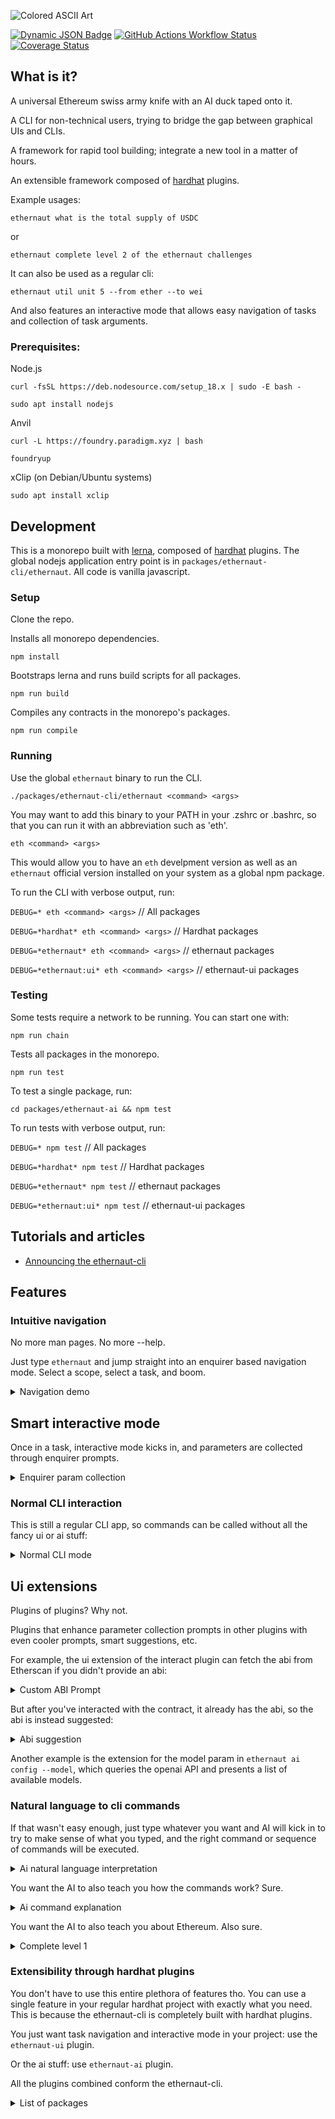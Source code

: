 ![Colored ASCII Art](demos/banner.png)

[![Dynamic JSON Badge](https://img.shields.io/npm/v/ethernaut-cli.svg)](https://www.npmjs.com/package/ethernaut-cli)
[![GitHub Actions Workflow Status](https://img.shields.io/github/actions/workflow/status/theethernaut/ethernaut-cli/ci.yml)](https://github.com/theethernaut/ethernaut-cli/actions/workflows/ci.yml)
[![Coverage Status](https://coveralls.io/repos/github/theethernaut/ethernaut-cli/badge.svg)](https://coveralls.io/github/theethernaut/ethernaut-cli)

## What is it?

A universal Ethereum swiss army knife with an AI duck taped onto it.

A CLI for non-technical users, trying to bridge the gap between graphical UIs and CLIs.

A framework for rapid tool building; integrate a new tool in a matter of hours.

An extensible framework composed of [hardhat](https://github.com/NomicFoundation/hardhat) plugins.

Example usages:

`ethernaut what is the total supply of USDC`

or

`ethernaut complete level 2 of the ethernaut challenges`

It can also be used as a regular cli:

`ethernaut util unit 5 --from ether --to wei`

And also features an interactive mode that allows easy navigation of tasks and collection of task arguments.

### Prerequisites:

Node.js

`curl -fsSL https://deb.nodesource.com/setup_18.x | sudo -E bash -`

`sudo apt install nodejs`

Anvil

`curl -L https://foundry.paradigm.xyz | bash`

`foundryup`

xClip (on Debian/Ubuntu systems)

`sudo apt install xclip`

## Development

This is a monorepo built with [lerna](https://lerna.js.org/), composed of [hardhat](https://github.com/NomicFoundation/hardhat) plugins. The global nodejs application entry point is in `packages/ethernaut-cli/ethernaut`. All code is vanilla javascript.

### Setup

Clone the repo.

Installs all monorepo dependencies.

`npm install`

Bootstraps lerna and runs build scripts for all packages.

`npm run build`

Compiles any contracts in the monorepo's packages.

`npm run compile`

### Running

Use the global `ethernaut` binary to run the CLI.

`./packages/ethernaut-cli/ethernaut <command> <args>`

You may want to add this binary to your PATH in your .zshrc or .bashrc, so that you can run it with an abbreviation such as 'eth'.

`eth <command> <args>`

This would allow you to have an `eth` develpment version as well as an `ethernaut` official version installed on your system as a global npm package.

To run the CLI with verbose output, run:

`DEBUG=* eth <command> <args>` // All packages

`DEBUG=*hardhat* eth <command> <args>` // Hardhat packages

`DEBUG=*ethernaut* eth <command> <args>` // ethernaut packages

`DEBUG=*ethernaut:ui* eth <command> <args>` // ethernaut-ui packages

### Testing

Some tests require a network to be running. You can start one with:

`npm run chain`

Tests all packages in the monorepo.

`npm run test`

To test a single package, run:

`cd packages/ethernaut-ai && npm test`

To run tests with verbose output, run:

`DEBUG=* npm test` // All packages

`DEBUG=*hardhat* npm test` // Hardhat packages

`DEBUG=*ethernaut* npm test` // ethernaut packages

`DEBUG=*ethernaut:ui* npm test` // ethernaut-ui packages

## Tutorials and articles

- [Announcing the ethernaut-cli](https://mirror.xyz/theethernaut.eth/0HP3L4mWzb4isXYERfsncBQgzT1T99uQTH8tvJvICmE)

## Features

### Intuitive navigation

No more man pages. No more --help.

Just type `ethernaut` and jump straight into an enquirer based navigation mode. Select a scope, select a task, and boom.

<details>
  <summary>Navigation demo</summary>
  <img src="demos/nav.gif" alt="Enquirer navigation">
</details>

## Smart interactive mode

Once in a task, interactive mode kicks in, and parameters are collected through enquirer prompts.

<details>
  <summary>Enquirer param collection</summary>
  <img src="demos/interactive.gif" alt="Enquirer param collection">
</details>

### Normal CLI interaction

This is still a regular CLI app, so commands can be called without all the fancy ui or ai stuff:

<details>
  <summary>Normal CLI mode</summary>
  <img src="demos/normal.gif" alt="Normal CLI mode">
</details>

## Ui extensions

Plugins of plugins? Why not.

Plugins that enhance parameter collection prompts in other plugins with even cooler prompts, smart suggestions, etc.

For example, the ui extension of the interact plugin can fetch the abi from Etherscan if you didn't provide an abi:

<details>
  <summary>Custom ABI Prompt</summary>
  <img src="demos/custom.gif" alt="Etherscan custom ABI prompt">
</details>

But after you've interacted with the contract, it already has the abi, so the abi is instead suggested:

<details>
  <summary>Abi suggestion</summary>
  <img src="demos/custom1.gif" alt="Abi suggestion">
</details>

Another example is the extension for the model param in `ethernaut ai config --model`, which queries the openai API and presents a list of available models.

### Natural language to cli commands

If that wasn't easy enough, just type whatever you want and AI will kick in to try to make sense of what you typed, and the right command or sequence of commands will be executed.

<details>
  <summary>Ai natural language interpretation</summary>
  <img src="demos/interpret.gif" alt="Ai natural language interpretation">
</details>

You want the AI to also teach you how the commands work? Sure.

<details>
  <summary>Ai command explanation</summary>
  <img src="demos/explain.gif" alt="Ai command explanation">
</details>

You want the AI to also teach you about Ethereum. Also sure.

<details>
  <summary>Complete level 1</summary>
  <img src="demos/teach.gif" alt="Complete level 1">
</details>

### Extensibility through hardhat plugins

You don't have to use this entire plethora of features tho. You can use a single feature in your regular hardhat project with exactly what you need. This is because the ethernaut-cli is completely built with hardhat plugins.

You just want task navigation and interactive mode in your project: use the `ethernaut-ui` plugin.

Or the ai stuff: use `ethernaut-ai` plugin.

All the plugins combined conform the ethernaut-cli.

<details>

<summary>List of packages</summary>

| Title                                                             | Description                                                                                            |
| ----------------------------------------------------------------- | ------------------------------------------------------------------------------------------------------ |
| [ethernaut-ai](packages/ethernaut-ai/README.md)                   | AI assistant that interprets user input and executes hardhat tasks and talks to Optimism documentation |
| [ethernaut-ai-ui](packages/ethernaut-ai-ui/README.md)             | Ui extensions for the ethernaut-ai package                                                             |
| [ethernaut-cli](packages/ethernaut-cli/README.md)                 | Main hardhat project                                                                                   |
| [ethernaut-challenges](packages/ethernaut-challenges/README.md)   | Tasks for playing the Open Zeppelin Ethernaut challenges from the CLI                                  |
| [ethernaut-common](packages/ethernaut-common/README.md)           | Common utils used by several ethernaut-cli plugins                                                     |
| [ethernaut-interact](packages/ethernaut-interact/README.md)       | Tasks for sending transactions and interacting with contracts                                          |
| [ethernaut-interact-ui](packages/ethernaut-interact-ui/README.md) | Ui extensions for the ethernaut-interact package                                                       |
| [ethernaut-network](packages/ethernaut-network/README.md)         | Tasks for interacting with different networks                                                          |
| [ethernaut-network-ui](packages/ethernaut-network-ui/README.md)   | Ui extensions for the ethernaut-network package                                                        |
| [ethernaut-ui](packages/ethernaut-ui/README.md)                   | Intuitive navigation and interactive param collection for hardhat tasks                                |
| [ethernaut-util](packages/ethernaut-util/README.md)               | Simple, everyday utilities for Ethereum devs                                                           |
| [ethernaut-util-ui](packages/ethernaut-util-ui/README.md)         | Ui extensions for the ethernaut-util package                                                           |
| [ethernaut-wallet](packages/ethernaut-wallet/README.md)           | Tasks for interacting from different Ethereum accounts                                                 |
| [ethernaut-wallet-ui](packages/ethernaut-wallet-ui/README.md)     | Ui extensions for the ethernaut-wallet package                                                         |

</details>
